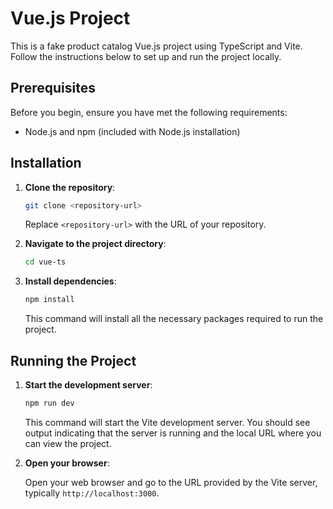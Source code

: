 # Vue.js Project

This is a fake product catalog Vue.js project using TypeScript and Vite. Follow the instructions below to set up and run the project locally.

## Prerequisites

Before you begin, ensure you have met the following requirements:

- Node.js and npm (included with Node.js installation)

## Installation

1. **Clone the repository**:

   ```bash
   git clone <repository-url>
   ```

   Replace `<repository-url>` with the URL of your repository.

2. **Navigate to the project directory**:

   ```bash
   cd vue-ts
   ```

3. **Install dependencies**:

   ```bash
   npm install
   ```

   This command will install all the necessary packages required to run the project.

## Running the Project

1. **Start the development server**:

   ```bash
   npm run dev
   ```

   This command will start the Vite development server. You should see output indicating that the server is running and the local URL where you can view the project.

2. **Open your browser**:

   Open your web browser and go to the URL provided by the Vite server, typically `http://localhost:3000`.
